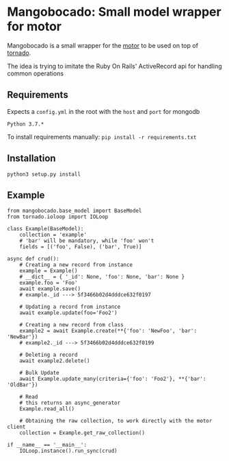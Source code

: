 # Mangobocado: Small model wrapper for motor

Mangobocado is a small wrapper for the [motor](https://github.com/mongodb/motor) to be used on top of [tornado](https://github.com/tornadoweb/tornado).

The idea is trying to imitate the Ruby On Rails' ActiveRecord api for handling common operations

## Requirements

Expects a `config.yml` in the root with the `host` and `port` for mongodb

`Python 3.7.*`

To install requirements manually: `pip install -r requirements.txt`

## Installation

`python3 setup.py install`

## Example

```
from mangobocado.base_model import BaseModel
from tornado.ioloop import IOLoop

class Example(BaseModel):
    collection = 'example'
    # 'bar' will be mandatory, while 'foo' won't
    fields = [('foo', False), ('bar', True)]

async def crud():
    # Creating a new record from instance
    example = Example()
    # __dict__ = { '_id': None, 'foo': None, 'bar': None }
    example.foo = 'Foo'
    await example.save()
    # example._id ---> 5f3466b02d4dddce632f0197  

    # Updating a record from instance
    await example.update(foo='Foo2')

    # Creating a new record from class
    example2 = await Example.create(**{'foo': 'NewFoo', 'bar': 'NewBar'})
    # example2._id ---> 5f3466b02d4dddce632f0199

    # Deleting a record
    await example2.delete()

    # Bulk Update
    await Example.update_many(criteria={'foo': 'Foo2'}, **{'bar': 'OldBar'})

    # Read
    # this returns an async_generator
    Example.read_all()

    # Obtaining the raw collection, to work directly with the motor client
    collection = Example.get_raw_collection()

if __name__ == '__main__':
    IOLoop.instance().run_sync(crud)
```
